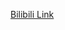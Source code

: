 [Bilibili Link](https://www.bilibili.com/video/BV1e5tbePEDF/?spm_id_from=333.788.recommend_more_video.1&vd_source=c801aa3fac0e6e97b0df71f74a8b25bd)